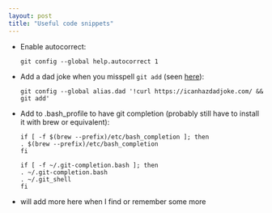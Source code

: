 ```yaml
---
layout: post
title: "Useful code snippets"
---
```


* Enable autocorrect:

  `git config --global help.autocorrect 1`
* Add a dad joke when you misspell `git add` (seen [here](https://www.reddit.com/r/git/comments/6ecr4o/git_dad/)):

  `git config --global alias.dad '!curl https://icanhazdadjoke.com/ && git add'`
* Add to .bash_profile to have git completion (probably still have to install it with brew or equivalent):
    
    ```\# to activate bash-autocomplete
    if [ -f $(brew --prefix)/etc/bash_completion ]; then
   . $(brew --prefix)/etc/bash_completion
   fi
  
   if [ -f ~/.git-completion.bash ]; then
   . ~/.git-completion.bash
   . ~/.git_shell
   fi
   ```
* will add more here when I find or remember some more